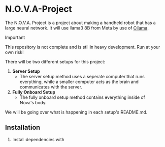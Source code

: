 # N.O.V.A-Project
The N.O.V.A. Project is a project about making a handheld robot that has a large neural network.
It will use llama3 8B from Meta by use of [Ollama](https://github.com/ollama/ollama).

> [!IMPORTANT]
> This repository is not complete and is stil in heavy development.
> Run at your own risk!

There will be two different setups for this project:
1. **Server Setup**
    - The server setup method uses a seperate computer that runs everything, while a smaller computer acts as the brain and communicates with the server.
2. **Fully Onboard Setup**
    - The fully onboard setup method contains everything inside of Nova's body.

We will be going over what is happening in each setup's README.md.

## Installation
1. Install dependencies with 